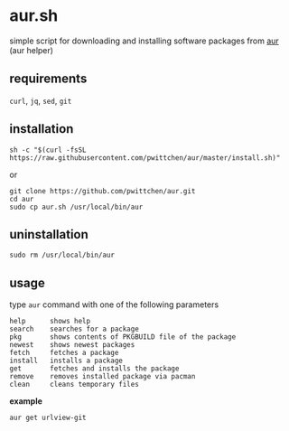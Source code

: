aur.sh
======
simple script for downloading and installing software packages from [aur](https://aur.archlinux.org/) (aur helper)

requirements
------------
`curl`, `jq`, `sed`, `git`

installation
------------

```
sh -c "$(curl -fsSL https://raw.githubusercontent.com/pwittchen/aur/master/install.sh)"
```

or

```
git clone https://github.com/pwittchen/aur.git
cd aur
sudo cp aur.sh /usr/local/bin/aur
```

uninstallation
--------------

```
sudo rm /usr/local/bin/aur
```

usage
-----

type `aur` command with one of the following parameters

```
help      shows help
search    searches for a package
pkg       shows contents of PKGBUILD file of the package
newest    shows newest packages
fetch     fetches a package
install   installs a package
get       fetches and installs the package
remove    removes installed package via pacman
clean     cleans temporary files
```

**example**

```
aur get urlview-git
```
